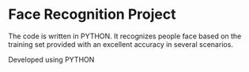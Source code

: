 # Face Recognition Project


The code is written in PYTHON.
It recognizes people face based on the training set provided with an excellent accuracy  in several scenarios.


Developed using PYTHON
